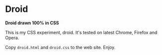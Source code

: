# Droid

**Droid drawn 100% in CSS**

This is my CSS experiment, droid. It's tested on latest Chrome, Firefox and
Opera.

Copy `droid.html` and `droid.css` to the web site. Enjoy.